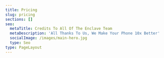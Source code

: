 ```yaml
---
title: Pricing
slug: pricing
sections: []
seo:
  metaTitle: Credits To All Of The Enclave Team
  metaDescription: 'All Thanks To Us, We Make Your Phone 10x Better'
  socialImage: /images/main-hero.jpg
  type: Seo
type: PageLayout
---
```

